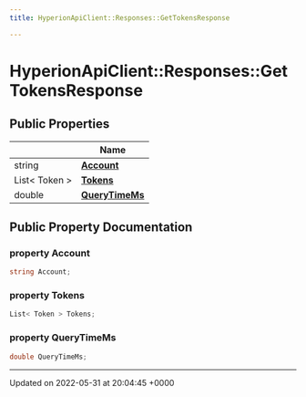 ```yaml
---
title: HyperionApiClient::Responses::GetTokensResponse

---
```


# HyperionApiClient::Responses::GetTokensResponse





## Public Properties

|                | Name           |
| -------------- | -------------- |
| string | **[Account](/Classes/class_hyperion_api_client_1_1_responses_1_1_get_tokens_response.md#property-account)**  |
| List< Token > | **[Tokens](/Classes/class_hyperion_api_client_1_1_responses_1_1_get_tokens_response.md#property-tokens)**  |
| double | **[QueryTimeMs](/Classes/class_hyperion_api_client_1_1_responses_1_1_get_tokens_response.md#property-querytimems)**  |

## Public Property Documentation

### property Account

```csharp
string Account;
```


### property Tokens

```csharp
List< Token > Tokens;
```


### property QueryTimeMs

```csharp
double QueryTimeMs;
```


-------------------------------

Updated on 2022-05-31 at 20:04:45 +0000